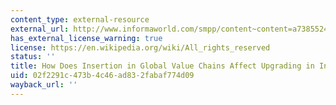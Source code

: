 ```yaml
---
content_type: external-resource
external_url: http://www.informaworld.com/smpp/content~content=a738552480~db=all
has_external_license_warning: true
license: https://en.wikipedia.org/wiki/All_rights_reserved
status: ''
title: How Does Insertion in Global Value Chains Affect Upgrading in Industrial Clusters?
uid: 02f2291c-473b-4c46-ad83-2fabaf774d09
wayback_url: ''
---
```

